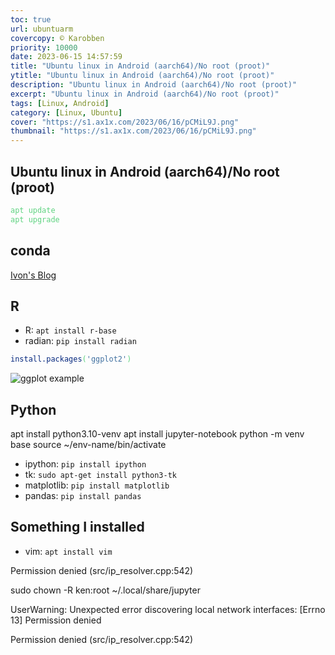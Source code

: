 ```yaml
---
toc: true
url: ubuntuarm
covercopy: © Karobben
priority: 10000
date: 2023-06-15 14:57:59
title: "Ubuntu linux in Android (aarch64)/No root (proot)"
ytitle: "Ubuntu linux in Android (aarch64)/No root (proot)"
description: "Ubuntu linux in Android (aarch64)/No root (proot)"
excerpt: "Ubuntu linux in Android (aarch64)/No root (proot)"
tags: [Linux, Android]
category: [Linux, Ubuntu]
cover: "https://s1.ax1x.com/2023/06/16/pCMiL9J.png"
thumbnail: "https://s1.ax1x.com/2023/06/16/pCMiL9J.png"
---
```


## Ubuntu linux in Android (aarch64)/No root (proot)

```bash
apt update
apt upgrade
```

## conda 

[Ivon's Blog](https://ivonblog.com/en-us/posts/android-termux-anaconda/)


## R 

- R: `apt install r-base`
- radian: `pip install radian`

```r
install.packages('ggplot2')
```

![ggplot example](https://s1.ax1x.com/2023/06/16/pCMFSHK.png)


## Python

apt install python3.10-venv
apt install jupyter-notebook
python -m venv base
source ~/env-name/bin/activate

- ipython: `pip install ipython`
- tk: `sudo apt-get install python3-tk`
- matplotlib: `pip install matplotlib`
- pandas: `pip install pandas`


## Something I installed

- vim: `apt install vim`

Permission denied (src/ip_resolver.cpp:542)


sudo chown -R ken:root ~/.local/share/jupyter 

UserWarning: Unexpected error discovering local network interfaces: [Errno 13] Permission denied

Permission denied (src/ip_resolver.cpp:542)

<style>
pre {
  background-color:#38393d;
  color: #5fd381;
}
</style>
